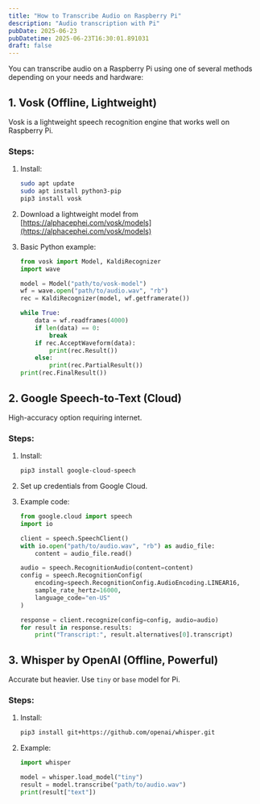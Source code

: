 ```yaml
---
title: "How to Transcribe Audio on Raspberry Pi"
description: "Audio transcription with Pi"
pubDate: 2025-06-23
pubDatetime: 2025-06-23T16:30:01.891031
draft: false
---
```


You can transcribe audio on a Raspberry Pi using one of several methods depending on your needs and hardware:

## 1. Vosk (Offline, Lightweight)

Vosk is a lightweight speech recognition engine that works well on Raspberry Pi.

### Steps:

1. Install:

   ```bash
   sudo apt update
   sudo apt install python3-pip
   pip3 install vosk
   ```

2. Download a lightweight model from [https://alphacephei.com/vosk/models](https://alphacephei.com/vosk/models)

3. Basic Python example:

   ```python
   from vosk import Model, KaldiRecognizer
   import wave

   model = Model("path/to/vosk-model")
   wf = wave.open("path/to/audio.wav", "rb")
   rec = KaldiRecognizer(model, wf.getframerate())

   while True:
       data = wf.readframes(4000)
       if len(data) == 0:
           break
       if rec.AcceptWaveform(data):
           print(rec.Result())
       else:
           print(rec.PartialResult())
   print(rec.FinalResult())
   ```

## 2. Google Speech-to-Text (Cloud)

High-accuracy option requiring internet.

### Steps:

1. Install:

   ```bash
   pip3 install google-cloud-speech
   ```

2. Set up credentials from Google Cloud.

3. Example code:

   ```python
   from google.cloud import speech
   import io

   client = speech.SpeechClient()
   with io.open("path/to/audio.wav", "rb") as audio_file:
       content = audio_file.read()

   audio = speech.RecognitionAudio(content=content)
   config = speech.RecognitionConfig(
       encoding=speech.RecognitionConfig.AudioEncoding.LINEAR16,
       sample_rate_hertz=16000,
       language_code="en-US"
   )

   response = client.recognize(config=config, audio=audio)
   for result in response.results:
       print("Transcript:", result.alternatives[0].transcript)
   ```

## 3. Whisper by OpenAI (Offline, Powerful)

Accurate but heavier. Use `tiny` or `base` model for Pi.

### Steps:

1. Install:

   ```bash
   pip3 install git+https://github.com/openai/whisper.git
   ```

2. Example:

   ```python
   import whisper

   model = whisper.load_model("tiny")
   result = model.transcribe("path/to/audio.wav")
   print(result["text"])
   ```
